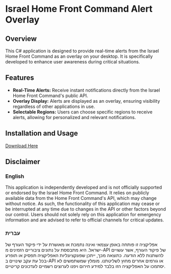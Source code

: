 # Israel Home Front Command Alert Overlay

## Overview
This C# application is designed to provide real-time alerts from the Israel Home Front Command as an overlay on your desktop. It is specifically developed to enhance user awareness during critical situations.

## Features
- **Real-Time Alerts:** Receive instant notifications directly from the Israel Home Front Command's public API.
- **Overlay Display:** Alerts are displayed as an overlay, ensuring visibility regardless of other applications in use.
- **Selectable Regions:** Users can choose specific regions to receive alerts, allowing for personalized and relevant notifications.


## Installation and Usage
[Download Here](https://github.com/goratt12/pakar-alert-overlay/releases)

## Disclaimer

### English
This application is independently developed and is not officially supported or endorsed by the Israel Home Front Command. It relies on publicly available data from the Home Front Command's API, which may change without notice. As such, the functionality of this application may cease or be interrupted at any time due to changes in the API or other factors beyond our control. Users should not solely rely on this application for emergency information and are advised to refer to official channels for critical updates.

### עברית
אפליקציה זו פותחה באופן עצמאי ואינה נתמכת או מאושרת על ידי פיקוד העורף של ישראל. היא מתבססת על נתונים ציבוריים הזמינים מ-API של פיקוד העורף, אשר עשויים להשתנות ללא הודעה. כתוצאה מכך, ייתכן שפונקציונליות האפליקציה תפסיק או תופרע בכל עת עקב שינויים ב-API או גורמים אחרים מחוץ לשליטתנו. מומלץ שמשתמשים לא יסתמכו על האפליקציה הזו בלבד למידע חירום ויפנו לערוצים רשמיים לעדכונים קריטיים.
